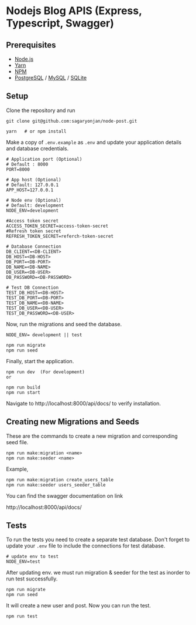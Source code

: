 # Nodejs Blog APIS (Express, Typescript, Swagger)

## Prerequisites

- [Node.js](https://yarnpkg.com/en/docs/install)
- [Yarn](https://yarnpkg.com/en/docs/install)
- [NPM](https://docs.npmjs.com/getting-started/installing-node)
- [PostgreSQL](https://www.postgresql.org/download/) / [MySQL](https://www.mysql.com/downloads/) / [SQLite](https://www.sqlite.org/download.html)

## Setup

Clone the repository and run
```
git clone git@github.com:sagaryonjan/node-post.git

yarn   # or npm install

```

Make a copy of `.env.example` as `.env` and update your application details and database credentials.

```
# Application port (Optional)
# Default : 8000
PORT=8000

# App host (Optional)
# Default: 127.0.0.1
APP_HOST=127.0.0.1

# Node env (Optional)
# Default: development
NODE_ENV=development

#Access token secret
ACCESS_TOKEN_SECRET=access-token-secret
#Refresh token secret
REFRESH_TOKEN_SECRET=referch-token-secret

# Database Connection
DB_CLIENT=<DB-CLIENT>
DB_HOST=<DB-HOST>
DB_PORT=<DB-PORT>
DB_NAME=<DB-NAME>
DB_USER=<DB-USER>
DB_PASSWORD=<DB-PASSWORD>

# Test DB Connection
TEST_DB_HOST=<DB-HOST>
TEST_DB_PORT=<DB-PORT>
TEST_DB_NAME=<DB-NAME>
TEST_DB_USER=<DB-USER>
TEST_DB_PASSWORD=<DB-USER>

```

Now, run the migrations and seed the database.

```
NODE_ENV= development || test

npm run migrate
npm run seed
```
Finally, start the application.
```
npm run dev  (For development)
or 

npm run build
npm run start
```

Navigate to http://localhost:8000/api/docs/ to verify installation.

## Creating new Migrations and Seeds

These are the commands to create a new migration and corresponding seed file.
```
npm run make:migration <name>
npm run make:seeder <name>
```
Example,
```
npm run make:migration create_users_table
npm run make:seeder users_seeder_table
```

You can find the swagger documentation on link

http://localhost:8000/api/docs/

## Tests

To run the tests you need to create a separate test database. Don't forget to update your `.env` file to include the connections for test database.
```
# update env to test
NODE_ENV=test
```
After updating env. we must run migration & seeder for the test as inorder to run test successfully. 
```
npm run migrate
npm run seed
```
It will create a new user and post. Now you can run the test.

```
npm run test

```



